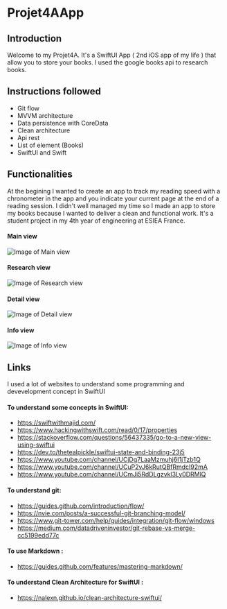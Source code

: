 # Projet4AApp
## Introduction
Welcome to my Projet4A. It's a SwiftUI App ( 2nd iOS app of my life ) that allow you to store your books. I used the google books api to research books.

## Instructions followed
  * Git flow
  * MVVM architecture
  * Data persistence with CoreData
  * Clean architecture
  * Api rest
  * List of element (Books)
  * SwiftUI and Swift

## Functionalities
At the begining I wanted to create an app to track my reading speed with a chronometer in the app and you indicate your current page at the end of a reading session. I didn't well managed my time so I made an app to store my books because I wanted to deliver a clean and functional work. It's a student project in my 4th year of engineering at ESIEA France.

#### Main view
![Image of Main view](https://https://github.com/CodingOnBush/Projet4AApp/images/mainView.png)

#### Research view
![Image of Research view](https://https://github.com/CodingOnBush/Projet4AApp/images/researchView.png)

#### Detail view
![Image of Detail view](https://https://github.com/CodingOnBush/Projet4AApp/images/detailView.png)

#### Info view
![Image of Info view](https://https://github.com/CodingOnBush/Projet4AApp/images/infoView.png)

## Links
I used a lot of websites to understand some programming and devevelopment concept in SwiftUI

#### To understand some concepts in SwiftUI:
* https://swiftwithmajid.com/
* https://www.hackingwithswift.com/read/0/17/properties
* https://stackoverflow.com/questions/56437335/go-to-a-new-view-using-swiftui
* https://dev.to/thetealpickle/swiftui-state-and-binding-23j5
* https://www.youtube.com/channel/UCjDg7LaaMzmuhj6I1jTzb1Q
* https://www.youtube.com/channel/UCuP2vJ6kRutQBfRmdcI92mA
* https://www.youtube.com/channel/UCmJi5RdDLgzvkl3Ly0DRMlQ

#### To understand git:
* https://guides.github.com/introduction/flow/
* https://nvie.com/posts/a-successful-git-branching-model/
* https://www.git-tower.com/help/guides/integration/git-flow/windows
* https://medium.com/datadriveninvestor/git-rebase-vs-merge-cc5199edd77c

#### To use Markdown :
* https://guides.github.com/features/mastering-markdown/

#### To understand Clean Architecture for SwiftUI :
* https://nalexn.github.io/clean-architecture-swiftui/
